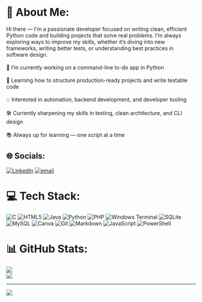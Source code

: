 # 💫 About Me:
Hi there — I'm a passionate developer focused on writing clean, efficient Python code and building projects that solve real problems. I’m always exploring ways to improve my skills, whether it’s diving into new frameworks, writing better tests, or understanding best practices in software design.<br><br>🔭 I’m currently working on a command-line to-do app in Python<br><br>🌱 Learning how to structure production-ready projects and write testable code<br><br>💡 Interested in automation, backend development, and developer tooling<br><br>🛠️ Currently sharpening my skills in testing, clean architecture, and CLI design<br><br>📚 Always up for learning — one script at a time


## 🌐 Socials:
[![LinkedIn](https://img.shields.io/badge/LinkedIn-%230077B5.svg?logo=linkedin&logoColor=white)](https://linkedin.com/in/www.linkedin.com/in/alves-b-jonathan) [![email](https://img.shields.io/badge/Email-D14836?logo=gmail&logoColor=white)](mailto:alves.b.jon@gmail.com) 

# 💻 Tech Stack:
![C](https://img.shields.io/badge/c-%2300599C.svg?style=for-the-badge&logo=c&logoColor=white) ![HTML5](https://img.shields.io/badge/html5-%23E34F26.svg?style=for-the-badge&logo=html5&logoColor=white) ![Java](https://img.shields.io/badge/java-%23ED8B00.svg?style=for-the-badge&logo=openjdk&logoColor=white) ![Python](https://img.shields.io/badge/python-3670A0?style=for-the-badge&logo=python&logoColor=ffdd54) ![PHP](https://img.shields.io/badge/php-%23777BB4.svg?style=for-the-badge&logo=php&logoColor=white) ![Windows Terminal](https://img.shields.io/badge/Windows%20Terminal-%234D4D4D.svg?style=for-the-badge&logo=windows-terminal&logoColor=white) ![SQLite](https://img.shields.io/badge/sqlite-%2307405e.svg?style=for-the-badge&logo=sqlite&logoColor=white) ![MySQL](https://img.shields.io/badge/mysql-4479A1.svg?style=for-the-badge&logo=mysql&logoColor=white) ![Canva](https://img.shields.io/badge/Canva-%2300C4CC.svg?style=for-the-badge&logo=Canva&logoColor=white) ![Git](https://img.shields.io/badge/git-%23F05033.svg?style=for-the-badge&logo=git&logoColor=white) ![Markdown](https://img.shields.io/badge/markdown-%23000000.svg?style=for-the-badge&logo=markdown&logoColor=white) ![JavaScript](https://img.shields.io/badge/javascript-%23323330.svg?style=for-the-badge&logo=javascript&logoColor=%23F7DF1E) ![PowerShell](https://img.shields.io/badge/PowerShell-%235391FE.svg?style=for-the-badge&logo=powershell&logoColor=white)
# 📊 GitHub Stats:

![](https://nirzak-streak-stats.vercel.app/?user=jon-b-alves&theme=dark&hide_border=false)<br/>
![](https://github-readme-stats.vercel.app/api/top-langs/?username=jon-b-alves&theme=dark&hide_border=false&include_all_commits=false&count_private=true&layout=compact)

---
[![](https://visitcount.itsvg.in/api?id=jon-b-alves&icon=0&color=0)](https://visitcount.itsvg.in)


